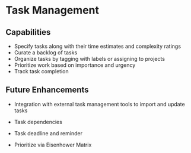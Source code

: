 # Task Management

## Capabilities

- Specify tasks along with their time estimates and complexity ratings
- Curate a backlog of tasks
- Organize tasks by tagging with labels or assigning to projects
- Prioritize work based on importance and urgency
- Track task completion

## Future Enhancements

- Integration with external task management tools to import and update tasks

- Task dependencies

- Task deadline and reminder

- Prioritize via Eisenhower Matrix

  
